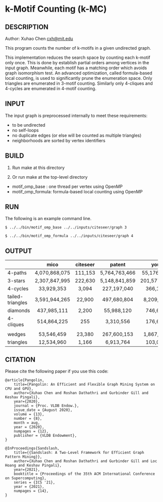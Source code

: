 k-Motif Counting (k-MC)
================================================================================

DESCRIPTION 
--------------------------------------------------------------------------------

Author: Xuhao Chen <cxh@mit.edu>

This program counts the number of k-motifs in a given undirected graph.

This implementation reduces the search space by counting each k-motif only once.
This is done by establish partial orders among vertices in the input graph.
Meanwhile, each motif has a matching order which avoids graph isomorphism test.
An advanced optimization, called formula-based local counting, is used
to significantly prune the enumeration space. Only triangles are enumerated
in 3-motif counting. Similarly only 4-cliques and 4-cycles are enumerated
in 4-motif counting.

INPUT
--------------------------------------------------------------------------------

The input graph is preprocessed internally to meet these requirements:
  - to be undirected
  - no self-loops
  - no duplicate edges (or else will be counted as multiple triangles)
  - neighborhoods are sorted by vertex identifiers

BUILD
--------------------------------------------------------------------------------

1. Run make at this directory

2. Or run make at the top-level directory

  - motif_omp_base : one thread per vertex using OpenMP
  - motif_omp_formula: formula-based local counting using OpenMP

RUN
--------------------------------------------------------------------------------

The following is an example command line.

`$ ../../bin/motif_omp_base ../../inputs/citeseer/graph 3`

`$ ../../bin/motif_omp_formula ../../inputs/citeseer/graph 4`

OUTPUT
--------------------------------------------------------------------------------

|                  |      mico     | citeseer |     patent    |     youtube     |  soc-Livejournal  |      com-orkut     |     twitter20     |      friendster     |       uk2007       |      twitter40      |      gsh-2015      |
|------------------|:-------------:|:--------:|:-------------:|:---------------:|:-----------------:|:------------------:|:-----------------:|:-------------------:|:------------------:|:-------------------:|:------------------:|
| 4-paths          | 4,070,868,075 |  111,153 | 5,764,763,466 |  55,176,204,040 | 1,147,811,961,320 | 18,573,723,211,463 |                   | 364,700,730,542,912 |                    |                     |                    |
| 3-stars          | 2,307,847,995 |  222,630 | 5,148,841,859 | 201,577,267,737 | 6,619,009,156,172 | 97,824,018,291,804 |                   | 247,358,335,700,296 |                    |                     |                    |
| 4-cycles         |    33,929,353 |    3,094 |   227,197,040 |     366,107,225 |     4,966,580,492 |     70,100,119,560 |                   |     307,502,615,265 |                    |                     |                    |
| tailed-triangles | 3,591,944,265 |   22,900 |   497,680,804 |   8,209,274,276 |   124,769,176,079 |  1,510,018,661,295 |                   |   5,787,076,338,289 |                    |                     |                    |
| diamonds         |   437,985,111 |    2,200 |    55,988,120 |     746,615,826 |    16,753,396,228 |     47,767,212,604 |                   |     131,410,239,292 |                    |                     |                    |
| 4-cliques        |   514,864,225 |      255 |     3,310,556 |     176,614,367 |     9,933,532,019 |      3,221,946,137 |                   |       8,963,503,263 |                    |                     |                    |
|                  |               |          |               |                 |                   |                    |                   |                     |                    |                     |                    |
| wedges           |    53,546,459 |   23,380 |   267,600,153 |   1,867,293,654 |     6,412,312,961 |     43,742,714,028 | 1,780,251,390,046 |     708,133,792,538 | 25,162,884,716,555 | 123,331,114,814,249 | 40,085,646,959,056 |
| triangles        |    12,534,960 |    1,166 |     6,913,764 |     103,017,122 |       285,730,264 |        627,584,181 |    17,295,646,010 |       4,173,724,142 |    286,701,284,103 |      34,824,916,864 |    910,140,734,636 |

CITATION
--------------------------------------------------------------------------------

Please cite the following paper if you use this code:

```
@article{Pangolin,
	title={Pangolin: An Efficient and Flexible Graph Mining System on CPU and GPU},
	author={Xuhao Chen and Roshan Dathathri and Gurbinder Gill and Keshav Pingali},
	year={2020},
	journal = {Proc. VLDB Endow.},
	issue_date = {August 2020},
	volume = {13},
	number = {8},
	month = aug,
	year = {2020},
	numpages = {12},
	publisher = {VLDB Endowment},
}
```

```
@InProceedings{Sandslash,
	title={{Sandslash: A Two-Level Framework for Efficient Graph Pattern Mining}},
	author={Xuhao Chen and Roshan Dathathri and Gurbinder Gill and Loc Hoang and Keshav Pingali},
	year={2021},
	booktitle = {Proceedings of the 35th ACM International Conference on Supercomputing},
	series = {ICS '21},
	year = {2021},
	numpages = {14},
}
```
